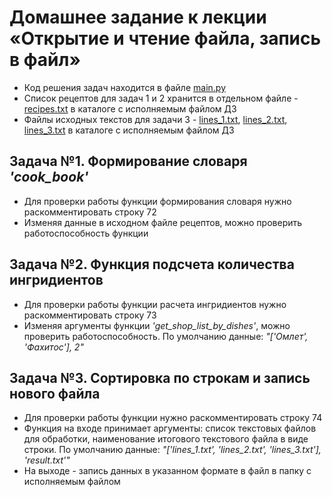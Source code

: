 # Домашнее задание к лекции «Открытие и чтение файла, запись в файл»
* Код решения задач находится в файле [main.py](https://github.com/khomiakovnn/7.files/blob/main/main.py)
* Список рецептов для задач 1 и 2 хранится в отдельном файле - [recipes.txt](https://github.com/khomiakovnn/7.files/blob/main/recipes.txt) в каталоге с исполняемым файлом ДЗ
* Файлы исходных текстов для задачи 3 - [lines_1.txt](https://github.com/khomiakovnn/7.files/blob/main/lines_1.txt), [lines_2.txt](https://github.com/khomiakovnn/7.files/blob/main/lines_2.txt), [lines_3.txt](https://github.com/khomiakovnn/7.files/blob/main/lines_3.txt) в каталоге с исполняемым файлом ДЗ
## Задача №1. Формирование словаря *'cook_book'*
* Для проверки работы функции формирования словаря нужно раскомментировать строку 72
* Изменяя данные в исходном файле рецептов, можно проверить работоспособность функции
## Задача №2. Функция подсчета количества ингридиентов
* Для проверки работы функции расчета ингридиентов нужно раскомментировать строку 73
* Изменяя аргументы функции *'get_shop_list_by_dishes'*, можно проверить работоспособность. По умолчанию данные: *"['Омлет', 'Фахитос'], 2"*
## Задача №3. Сортировка по строкам и запись нового файла
* Для проверки работы функции нужно раскомментировать строку 74
* Функция на входе принимает аргументы: список текстовых файлов для обработки, наименование итогового текстового файла в виде строки. По умолчанию данные: *"['lines_1.txt', 'lines_2.txt', 'lines_3.txt'], 'result.txt'"*
* На выходе - запись данных в указанном формате в файл в папку с исполняемым файлом